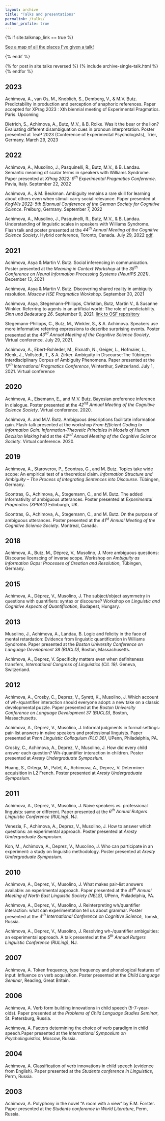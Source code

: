 ```yaml
---
layout: archive
title: "Talks and presentations"
permalink: /talks/
author_profile: true
---
```


{% if site.talkmap_link == true %}

<p style="text-decoration:underline;"><a href="/talkmap.html">See a map of all the places I've given a talk!</a></p>

{% endif %}

{% for post in site.talks reversed %}
  {% include archive-single-talk.html %}
{% endfor %}

## 2023

Achimova, A., van Os, M., Knoblich, S., Demberg, V., & M.V. Butz. Predictability in production and perception of anaphoric references. Paper accepted for XPrag 2023 : Xth biennial meeting of Experimental Pragmatics. Paris. Upcoming

Dietrich, S., Achimova, A., Butz, M.V., & B. Rolke. Was it the bear or the lion? Evaluating different disambiguation
cues in pronoun interpretation. Poster presented at TeaP 2023 (Conference of Experimental Psychologists), Trier, Germany. March 29, 2023

## 2022

Achimova, A., Musolino, J., Pasquinelli, R., Butz, M.V., & B. Landau.  Semantic meaning of scalar terms in speakers with Williams Syndrome. Paper presented at _XPrag 2022: 9<sup>th</sup> Experimental Pragmatics Conference_. Pavia, Italy. September 22, 2022

Achimova, A., & M. Beukman. Ambiguity remains a rare skill for learning about others even when stimuli carry social relevance. Paper presented at _KogWis 2022: 5th Biannual Conference of the German Society for Cognitive Science_. Freiburg, Germany. September 7, 2022

Achimova, A., Musolino, J., Pasquinelli, R., Butz, M.V., & B. Landau. Understanding of linguistic scales  in speakers with Williams Syndrome. Flash talk and poster presented at the _44<sup>th</sup> Annual Meeting of the Cognitive Science Society_. Hybrid conference, Toronto, Canada. July 29, 2022 
<a href="http://asya-achimova.github.io/files/2022_slides_Achimova_et_al_Williams_Syndrome_CogSci2022.pdf">pdf</a>.

## 2021

Achimova, Asya & Martin V. Butz. Social inferencing in communication. Poster presented at the _Meaning in Context Workshop_ at the _35<sup>th</sup> Conference on Neural Information Processing Systems (NeurIPS 2021)_. December 13, 2021

Achimova, Asya & Martin V. Butz. Discovering shared reality in ambiguity resolution. _Moscow HSE Pragmatics Workshop_. September 30, 2021

Achimova, Asya, Stegemann-Philipps, Christian, Butz, Martin V., & Susanne Winkler. Referring to agents in an artificial world: The role of predictability. _Sinn und Bedeutung 26_. September 9, 2021.  <a href="https://osf.io/wu329/">link to OSF repository</a>

Stegemann-Philipps, C., Butz, M., Winkler, S., & A. Achimova. Speakers use more informative referring expressions to describe surprising events. Poster presented at the _43<sup>rd</sup> Annual Meeting of the Cognitive Science Society_. Virtual conference. July 29, 2021. 

Achimova, A., Ebert-Rohleder, M., Elxnath, N., Geiger, L., Hofmaier, L., Klenk, J., Vollstedt, T., & A. Zirker. Ambiguity in Discourse:The Tübingen Interdisciplinary Corpus of Ambiguity Phenomena. Paper presented at the _17<sup>th</sup>  International Pragmatics Conference_, Winterthur, Switzerland. July 1, 2021. Virtual conference 

## 2020

Achimova, A., Eisemann, E., and M.V. Butz. Bayesian preference inference in dialogue. Poster presented at the _42<sup>nd</sup> Annual Meeting of the Cognitive Science Society_. Virtual conference. 2020. 

Achimova, A. and M.V. Butz. Ambiguous descriptions facilitate information gain. Flash-talk presented at the workshop _From Efficient Coding to Information Gain: Information-Theoretic Principles in Models of Human Decision Making_ held at the _42<sup>nd</sup> Annual Meeting of the Cognitive Science Society_. Virtual conference. 2020.

## 2019

Achimova, A., Staroverov, P., Scontras, G., and M. Butz. Topics take wide scope: An empirical test of a theoretical claim. _Information Structure and Ambiguity – The Process of Integrating Sentences into Discourse_. Tübingen, Germany.

Scontras, G., Achimova, A., Stegemann, C., and M. Butz. The added informativity of ambiguous utterances. Poster presented at _Experimental Pragmatics (XPRAG)_ Edinburgh, UK.

Scontras, G., Achimova, A., Stegemann, C., and M. Butz. On the purpose of ambiguous utterances. Poster presented at the _41<sup>st</sup> Annual Meeting of the Cognitive Science Society_. Montreal, Canada.

## 2018

Achimova, A., Butz, M., Déprez, V., Musolino, J. More ambiguous questions: Discourse licenscing of inverse scope. Workshop on _Ambiguity as Information Gaps: Processes of Creation and Resolution_, Tübingen, Germany.

## 2015

Achimova, A., Déprez, V., Musolino, J. The subject/object asymmetry in questions with quantifiers: syntax or discourse? Workshop on _Linguistic and Cognitive Aspects of Quantification_, Budapest, Hungary.

## 2013

Musolino, J., Achimova, A., Landau, B. Logic and felicity in the face of mental retardation: Evidence from linguistic quantification in Williams Syndrome.
Paper presented at the _Boston University Conference on Language Development 38 (BUCLD)_, Boston, Massachusetts.

Achimova, A., Deprez, V. Specificity matters even when definiteness transfers, _International Congress of Linguistics (CIL 19)_. Geneva, Switzerland.

## 2012

Achimova, A., Crosby, C., Deprez, V., Syrett, K., Musolino, J. Which account of wh-/quantifier interaction should everyone adopt: a new take on a classic developmental puzzle. Paper presented at the _Boston University Conference on Language Development 37 (BUCLD)_, Boston, Massachusetts.

Achimova, A., Deprez, V., Musolino, J. Informal judgments in formal settings: pair-list answers in naïve speakers and professional linguists. Paper presented at _Penn Linguistic Colloquium (PLC 36)_, UPenn, Philadelphia, PA.

Crosby, C., Achimova, A., Deprez, V., Musolino, J. How did every child answer each question? Wh-/quantifier interaction in children. Poster presented at _Aresty Undergraduate Symposium_.

Huang, S., Ortega, M., Patel, A., Achimova, A., Deprez, V. Determiner acquisition in L2 French. Poster presented at _Aresty Undergraduate Symposium_.

## 2011

Achimova, A., Deprez, V., Musolino, J. Naive speakers vs. professional linguists: same or different. Paper presented at the _6<sup>th</sup> Annual Rutgers Linguistic
Conference (RULing)_, NJ.

Venezia, F., Achimova, A., Deprez, V., Musolino, J. How to answer which questions: an experimental approach. Poster presented at _Aresty Undergraduate Symposium_.

Kon, M., Achimova, A., Deprez, V., Musolino, J. Who can participate in an experiment: a study on linguistic methodology. Poster presented at _Aresty Undergraduate Symposium_.

## 2010

Achimova, A., Deprez, V., Musolino, J. What makes pair-list answers available: an experimental approach. Paper presented at the _41<sup>th</sup> Annual Meeting of North East Linguistic Society (NELS)_, UPenn, Philadelphia, PA.

Achimova, A., Deprez, V., Musolino, J. Reinterpreting wh/quantifier interaction: what can experimentation tell us about grammar. Poster presented at the _4<sup>th</sup> International Conference on Cognitive Science_, Tomsk, Russia.

Achimova, A., Deprez, V., Musolino, J. Resolving wh-/quantifier ambiguities: an experimental approach. A talk presented at the _5<sup>th</sup> Annual Rutgers Linguistic Conference (RULing)_, NJ.

## 2007

Achimova, A. Token frequency, type frequency and phonological features of input: Influence on verb acquisition. Poster presented at the _Child Language Seminar_, Reading, Great Britain.

## 2006

Achimova, A. Verb form building innovations in child speech (5-7-year-olds). Paper presented at the _Problems of Child Language Studies Seminar_, St. Petersburg, Russia.

Achimova, A. Factors determining the choice of verb paradigm in child speech.Paper presented at the _International Symposium on Psycholinguistics_, Moscow, Russia.

## 2004

Achimova, A. Classification of verb innovations in child speech (evidence from English). Paper presented at the _Students conference in Linguistics_, Perm, Russia.

## 2003

Achimova, A. Polyphony in the novel “A room with a view” by E.M. Forster. Paper presented at the _Students conference in World Literature_, Perm, Russia.




